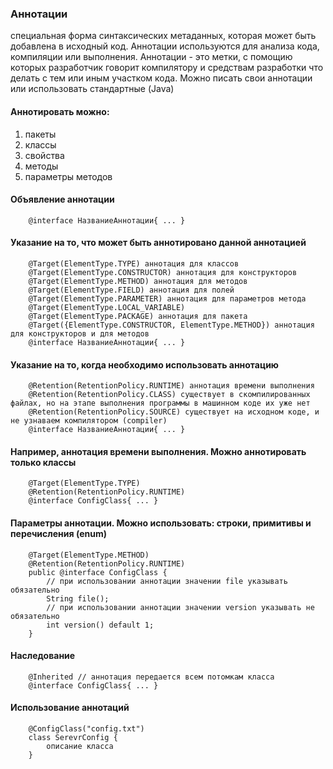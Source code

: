 ### Аннотации
специальная форма синтаксических метаданных, которая может быть добавлена в исходный код.
Аннотации используются для анализа кода, компиляции или выполнения. Аннотации - это метки, с помощию которых
разработчик говорит компилятору и средствам разработки что делать с тем или иным участком кода.
Можно писать свои аннотации или использовать стандартные (Java)
#### Аннотировать можно:
1. пакеты
2. классы
3. свойства
4. методы
5. параметры методов

#### Объявление аннотации

        @interface НазваниеАннотации{ ... }

#### Указание на то, что может быть аннотировано данной аннотацией

        @Target(ElementType.TYPE) аннотация для классов
        @Target(ElementType.CONSTRUCTOR) аннотация для конструкторов
        @Target(ElementType.METHOD) аннотация для методов
        @Target(ElementType.FIELD) аннотация для полей
        @Target(ElementType.PARAMETER) аннотация для параметров метода
        @Target(ElementType.LOCAL_VARIABLE)
        @Target(ElementType.PACKAGE) аннотация для пакета
        @Target({ElementType.CONSTRUCTOR, ElementType.METHOD}) аннотация для конструкторов и для методов
        @interface НазваниеАннотации{ ... }

#### Указание на то, когда необходимо использовать аннотацию

        @Retention(RetentionPolicy.RUNTIME) аннотация времени выполнения
        @Retention(RetentionPolicy.CLASS) существует в скомпилированных файлах, но на этапе выполнения программы в машинном коде их уже нет
        @Retention(RetentionPolicy.SOURCE) существует на исходном коде, и не узнаваем компилятором (compiler)
        @interface НазваниеАннотации{ ... }

#### Например, аннотация времени выполнения. Можно аннотировать только классы

        @Target(ElementType.TYPE)
        @Retention(RetentionPolicy.RUNTIME)
        @interface ConfigClass{ ... }

#### Параметры аннотации. Можно использовать: строки, примитивы и перечисления (enum)

        @Target(ElementType.METHOD)
        @Retention(RetentionPolicy.RUNTIME)
        public @interface ConfigClass {
            // при использовании аннотации значении file указывать обязательно
            String file();
            // при использовании аннотации значении version указывать не обязательно
            int version() default 1;
        }

#### Наследование

        @Inherited // аннотация передается всем потомкам класса
        @interface ConfigClass{ ... }


#### Использование аннотаций

        @ConfigClass("config.txt")
        class SerevrConfig {
            описание класса
        }
         